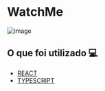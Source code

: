 <h1> WatchMe </h1>

![image](https://user-images.githubusercontent.com/96798145/219878129-fcde6e94-6dc2-453f-8fcf-71a5217521b4.png)

<h2> O que foi utilizado 💻 </h2>

- [REACT]()
- [TYPESCRIPT]()

<!-- <h1> <a href="https://todo-list-challenger.netlify.app/"> Clique aqui para ver o site em ação </a></h1> -->

<!-- <h1> Descrição </h1>
<p> </p>
 -->


